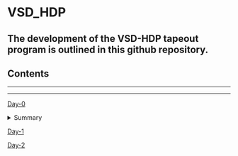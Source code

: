 # VSD_HDP

## The development of the **VSD-HDP** tapeout program is outlined in this github repository. 

## Contents

***
***
[Day-0](#day-0)

<details>
 <summary> Summary </summary>

I installed the needed tools.

</details>	
 

[Day-1](#day-1)

[Day-2](#day-2)
